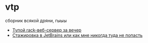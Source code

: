 # vtp

сборник всякой дряни, гыыы

- [Тупой rack-веб-сервер за вечер](https://katkitkat.ru/posts/tiny-rack-web-server-in-ruby)
- [Стажировка в JetBrains или как мне никогда туда не попасть](https://katkitkat.ru/posts/jetbrains-test)
